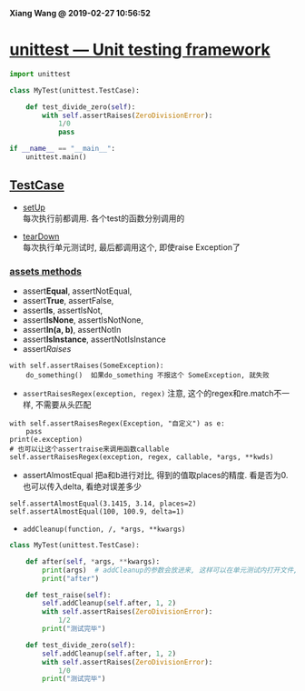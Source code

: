 **Xiang Wang @ 2019-02-27 10:56:52**


# [unittest — Unit testing framework](https://docs.python.org/3/library/unittest.html)
```python
import unittest

class MyTest(unittest.TestCase):

    def test_divide_zero(self):
        with self.assertRaises(ZeroDivisionError):
            1/0
            pass

if __name__ == "__main__":
    unittest.main()
```

## [TestCase](https://docs.python.org/3/library/unittest.html#test-cases)

* [setUp](https://docs.python.org/3/library/unittest.html#unittest.TestCase.setUp)  
每次执行前都调用. 各个test的函数分别调用的

* [tearDown](https://docs.python.org/3/library/unittest.html#unittest.TestCase.tearDown)  
每次执行单元测试时, 最后都调用这个, 即使raise Exception了

### [assets methods](https://docs.python.org/3/library/unittest.html#unittest.TestCase.debug)  

* assert**Equal**, assertNotEqual, 
* assert**True**, assertFalse, 
* assert**Is**, assertIsNot, 
* assert**IsNone**, assertIsNotNone, 
* assert**In(a, b)**, assertNotIn
* assert**IsInstance**, assertNotIsInstance
* assert*Raises*
```
with self.assertRaises(SomeException):
    do_something()  如果do_something 不报这个 SomeException, 就失败
```
* `assertRaisesRegex(exception, regex)`
注意, 这个的regex和re.match不一样, 不需要从头匹配
```
with self.assertRaisesRegex(Exception, "自定义") as e:
    pass
print(e.exception)
# 也可以让这个assertraise来调用函数callable
self.assertRaisesRegex(exception, regex, callable, *args, **kwds)
```

* assertAlmostEqual
把a和b进行对比, 得到的值取places的精度. 看是否为0. 也可以传入delta, 看绝对误差多少
```
self.assertAlmostEqual(3.1415, 3.14, places=2)
self.assertAlmostEqual(100, 100.9, delta=1)
```

* `addCleanup(function, /, *args, **kwargs)`
```python
class MyTest(unittest.TestCase):

    def after(self, *args, **kwargs):
        print(args)  # addCleanup的参数会放进来, 这样可以在单元测试内打开文件, 传入fd. 这里close了
        print("after")

    def test_raise(self):
        self.addCleanup(self.after, 1, 2)
        with self.assertRaises(ZeroDivisionError):
            1/2
        print("测试完毕")

    def test_divide_zero(self):
        self.addCleanup(self.after, 1, 2)
        with self.assertRaises(ZeroDivisionError):
            1/0
        print("测试完毕")
```

